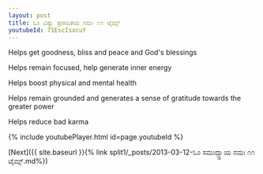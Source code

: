 ```yaml
---
layout: post
title: ಓಂ ವಿಷ್ಣು ಪ್ರಸಾದಿತಯ ನಮಃ ೧೧ ಟೈಮ್ಸ್
youtubeId: 71EscIsxcuY
---
```

 
 
Helps get goodness, bliss and peace and God's blessings
 
Helps remain focused, help generate inner energy 
 
Helps boost physical and mental health 
 
Helps remain grounded and generates a sense of gratitude towards the greater power 
 
Helps reduce bad karma
 
 
 
 


{% include youtubePlayer.html id=page.youtubeId %}
 
[Next]({{ site.baseurl }}{% link  split1/_posts/2013-03-12-ಓಂ ಸಮುದ್ಚ್ಛ್ರಾಯ ನಮಃ ೧೧ ಟೈಮ್ಸ್.md%})
 
